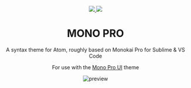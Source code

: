 <p align="center">
  <a href="https://atom.io/themes/mono-pro-syntax">
    <img src="https://img.shields.io/apm/dm/mono-pro-syntax.svg?style=for-the-badge" />
  </a>
  <a href="https://atom.io/themes/mono-pro-syntax">
    <img src="https://img.shields.io/apm/v/mono-pro-syntax.svg?style=for-the-badge" />
  </a>
</p>

<h1 align="center">MONO PRO</h1>
<p align="center">A syntax theme for Atom, roughly based on Monokai Pro for Sublime & VS Code</p>
<p align="center">For use with the <a href="https://atom.io/themes/mono-pro-ui">Mono Pro UI</a> theme</p>

<p align="center" width="800px">
  <img src="https://i.imgur.com/VsEHyen.png" alt="preview" />
</p>
